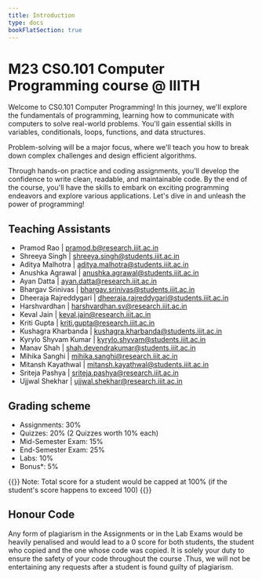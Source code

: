 ```yaml
---
title: Introduction
type: docs
bookFlatSection: true
---
```


# M23 CS0.101 Computer Programming course @ IIITH

Welcome to CS0.101 Computer Programming! In this journey, we'll explore the fundamentals of programming, learning how to communicate with computers to solve real-world problems. You'll gain essential skills in variables, conditionals, loops, functions, and data structures.

Problem-solving will be a major focus, where we'll teach you how to break down complex challenges and design efficient algorithms.

Through hands-on practice and coding assignments, you'll develop the confidence to write clean, readable, and maintainable code. By the end of the course, you'll have the skills to embark on exciting programming endeavors and explore various applications. Let's dive in and unleash the power of programming!

## Teaching Assistants

- Pramod Rao | pramod.b@research.iiit.ac.in
- Shreeya Singh | shreeya.singh@students.iiit.ac.in
- Aditya Malhotra | aditya.malhotra@students.iiit.ac.in
- Anushka Agrawal | anushka.agrawal@students.iiit.ac.in
- Ayan Datta | ayan.datta@research.iiit.ac.in
- Bhargav Srinivas | bhargav.srinivas@students.iiit.ac.in
- Dheeraja Rajreddygari | dheeraja.rajreddygari@students.iiit.ac.in
- Harshvardhan | harshvardhan.sv@research.iiit.ac.in
- Keval Jain | keval.jain@research.iiit.ac.in
- Kriti Gupta | kriti.gupta@research.iiit.ac.in
- Kushagra Kharbanda | kushagra.kharbanda@students.iiit.ac.in
- Kyrylo Shyvam Kumar | kyrylo.shyvam@students.iiit.ac.in
- Manav Shah | shah.devendrakumar@students.iiit.ac.in
- Mihika Sanghi | mihika.sanghi@research.iiit.ac.in
- Mitansh Kayathwal | mitansh.kayathwal@students.iiit.ac.in
- Sriteja Pashya | sriteja.pashya@research.iiit.ac.in
- Ujjwal Shekhar | ujjwal.shekhar@research.iiit.ac.in

## Grading scheme

- Assignments: 30%
- Quizzes: 20% (2 Quizzes worth 10% each)
- Mid-Semester Exam: 15%
- End-Semester Exam: 25%
- Labs: 10%
- Bonus*: 5%

{{<hint info>}}
Note: Total score for a student would be capped at 100% (if the student's score happens to exceed 100)
{{</hint>}}

## Honour Code

Any form of plagiarism in the Assignments or in the Lab Exams would be heavily penalised and would lead to a 0 score for both students, the student who copied and the one whose code was copied. It is solely your duty to ensure the safety of your code throughout the course .Thus, we will not be entertaining any requests after a student is found guilty of plagiarism.
